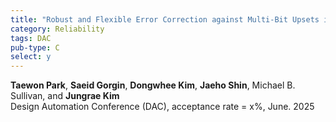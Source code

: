 ```yaml
---
title: "Robust and Flexible Error Correction against Multi-Bit Upsets in DNN Accelerators"
category: Reliability
tags: DAC
pub-type: C
select: y
---
```


**Taewon Park**, **Saeid Gorgin**, **Dongwhee Kim**, **Jaeho Shin**, Michael B. Sullivan, and **Jungrae Kim** <br>
Design Automation Conference (DAC), acceptance rate = x%, June. 2025 <br>
